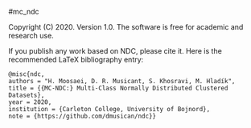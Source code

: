 #mc_ndc

Copyright (C) 2020. Version 1.0. The software is free for academic and research use.

If you publish any work based on NDC, please cite it. Here is the recommended LaTeX bibliography entry:

```
@misc{ndc,
authors = "H. Moosaei, D. R. Musicant, S. Khosravi, M. Hladík",
title = {{MC-NDC:} Multi-Class Normally Distributed Clustered Datasets},
year = 2020,
institution = {Carleton College, University of Bojnord},
note = {https://github.com/dmusican/ndc}}

```
